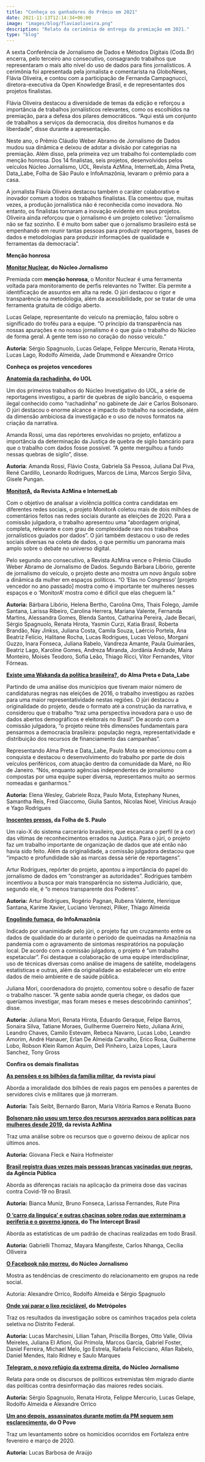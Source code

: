 ```yaml
---
title: "Conheça os ganhadores do Prêmio em 2021"
date: 2021-11-13T12:14:34+06:00
image: "images/blog/flaviaoliveira.png"
description: "Relato da cerimônia de entrega da premiação em 2021."
type: "blog"
---
```


A sexta Conferência de Jornalismo de Dados e Métodos Digitais (Coda.Br) encerra, pelo terceiro ano consecutivo, consagrando trabalhos que representaram o mais alto nível do uso de dados para fins jornalísticos. A cerimônia foi apresentada pela jornalista e comentarista na GloboNews, Flávia Oliveira, e contou com a participação de Fernanda Campagnucci, diretora-executiva da Open Knowledge Brasil, e de representantes dos projetos finalistas.

Flávia Oliveira destacou a diversidade de temas da edição e reforçou a importância de trabalhos jornalísticos relevantes, como os escolhidos na premiação, para a defesa dos pilares democráticos. “Aqui está um conjunto de trabalhos a serviços da democracia, dos direitos humanos e da liberdade”, disse durante a apresentação.

Neste ano, o Prêmio Cláudio Weber Abramo de Jornalismo de Dados mudou sua dinâmica e deixou de adotar a divisão por categorias na premiação. Além disso, pela primeira vez um trabalho foi contemplado com menção honrosa. Dos 14 finalistas, seis projetos, desenvolvidos pelos veículos Núcleo Jornalismo, UOL, Revista AzMina, InternetLab, Alma Preta, Data\_Labe, Folha de São Paulo e InfoAmazônia, levaram o prêmio para a casa.

A jornalista Flávia Oliveira destacou também o caráter colaborativo e inovador comum a todos os trabalhos finalistas. Ela comentou que, muitas vezes, a produção jornalística não é reconhecida como inovadora. No entanto, os finalistas tornaram a inovação evidente em seus projetos. Oliveira ainda reforçou que o jornalismo é um projeto coletivo: “Jornalismo não se faz sozinho. E é muito bom saber que o jornalismo brasileiro está se empenhando em reunir tantas pessoas para produzir reportagens, bases de dados e metodologias para produzir informações de qualidade e ferramentas da democracia”.

**Menção honrosa**

[**Monitor Nuclear**](https://www.nucleo.jor.br/institucional/2021-05-19-nova-ferramenta-twitter-politicos/)**, do Núcleo Jornalismo**

Premiada com **menção honrosa**, o Monitor Nuclear é uma ferramenta voltada para monitoramento de perfis relevantes no Twitter. Ela permite a identificação de assuntos em alta na rede. O júri destacou o rigor e transparência na metodologia, além da acessibilidade, por se tratar de uma ferramenta gratuita de código aberto.

Lucas Gelape, representante do veículo na premiação, falou sobre o significado do troféu para a equipe. “O princípio da transparência nas nossas apurações e no nosso jornalismo é o que guia o trabalho do Núcleo de forma geral. A gente tem isso no coração do nosso veículo.”

**Autoria**: Sérgio Spagnuolo, Lucas Gelape, Felippe Mercurio, Renata Hirota, Lucas Lago, Rodolfo Almeida, Jade Drummond e Alexandre Orrico

**Conheça os projetos vencedores**

[**Anatomia da rachadinha**](https://noticias.uol.com.br/reportagens-especiais/anatomia-da-rachadinha-bolsonaro)**, do UOL**

Um dos primeiros trabalhos do Núcleo Investigativo do UOL, a série de reportagens investigou, a partir de quebras de sigilo bancário, o esquema ilegal conhecido como “rachadinha” no gabinete de Jair e Carlos Bolsonaro. O júri destacou o enorme alcance e impacto do trabalho na sociedade, além da dimensão ambiciosa da investigação e o uso de novos formatos na criação da narrativa.

Amanda Rossi, uma das repórteres envolvidas no projeto, enfatizou a importância da determinação da Justiça de quebra de sigilo bancário para que o trabalho com dados fosse possível. “A gente mergulhou a fundo nessas quebras de sigilo”, disse.

**Autoria**: Amanda Rossi, Flávio Costa, Gabriela Sá Pessoa, Juliana Dal Piva, René Cardillo, Leonardo Rodrigues, Marcos de Lima, Marcos Sergio Silva, Gisele Pungan.

[**MonitorA**](https://azmina.com.br/projetos/monitora/)**, da Revista AzMina e InternetLab**

Com o objetivo de analisar a violência política contra candidatas em diferentes redes sociais, o projeto MonitorA coletou mais de dois milhões de comentários feitos nas redes sociais durante as eleições de 2020. Para a comissão julgadora, o trabalho apresentou uma “abordagem original, completa, relevante e com grau de complexidade raro nos trabalhos jornalísticos guiados por dados”. O júri também destacou o uso de redes sociais diversas na coleta de dados, o que permitiu um panorama mais amplo sobre o debate no universo digital.

Pelo segundo ano consecutivo, a Revista AzMina vence o Prêmio Cláudio Weber Abramo de Jornalismo de Dados. Segundo Bárbara Libório, gerente de jornalismo do veículo, o projeto deste ano mostra um novo ângulo sobre a dinâmica da mulher em espaços políticos. “O ‘Elas no Congresso’ \[projeto vencedor no ano passado\] mostra como é importante ter mulheres nesses espaços e o ‘MonitorA’ mostra como é difícil que elas cheguem lá.”

**Autoria:** Bárbara Libório, Helena Bertho, Carolina Oms, Thais Folego, Jamile Santana, Larissa Ribeiro, Carolina Herrera, Mariana Valente, Fernanda Martins, Alessandra Gomes, Blenda Santos, Catharina Pereira, Jade Becari, Sérgio Spagnuolo, Renata Hirota, Yasmin Curzi, Katia Brasil, Roberta Brandão, Nay Jinkss, Juliana Costa, Camila Souza, Laércio Portela, Ana Beatriz Felício, Halitane Rocha, Lucas Rodrigues, Lucas Veloso, Morgani Guzzo, Inara Fonseca, Juliana Rabelo, Vandreza Amante, Paula Guimarães, Beatriz Lago, Karoline Gomes, Andreza Miranda, Jordânia Andrade, Maira Monteiro, Moisés Teodoro, Sofia Leão, Thiago Ricci, Vitor Fernandes, Vitor Fórneas.

[**Existe uma Wakanda da política brasileira?**](https://datalabe.org/existe-uma-wakanda-da-politica-brasileira/)**, do Alma Preta e Data\_Labe**

Partindo de uma análise dos municípios que tiveram maior número de candidaturas negras nas eleições de 2016, o trabalho investigou as razões para uma maior representatividade nestas regiões. O júri destacou a originalidade do projeto, desde o formato até a construção da narrativa, e considerou que o trabalho “traz uma perspectiva inovadora para o uso de dados abertos demográficos e eleitorais no Brasil”. De acordo com a comissão julgadora, “o projeto reúne três dimensões fundamentais para pensarmos a democracia brasileira: população negra, representatividade e distribuição dos recursos de financiamento das campanhas”.

Representando Alma Preta e Data\_Labe, Paulo Mota se emocionou com a conquista e destacou o desenvolvimento do trabalho por parte de dois veículos periféricos, com atuação dentro da comunidade da Maré, no Rio de Janeiro. “Nós, enquanto agências independentes de jornalismo compostas por uma equipe super diversa, representamos muito ao sermos nomeadas e ganharmos.”

**Autoria:** Elena Wesley, Gabriele Roza, Paulo Mota, Estephany Nunes, Samantha Reis, Fred Giaccomo, Giulia Santos, Nicolas Noel, Vinicius Araujo e Yago Rodrigues

[**Inocentes presos**](https://temas.folha.uol.com.br/inocentes/)**, da Folha de S. Paulo**

Um raio-X do sistema carcerário brasileiro, que escancara o perfil (e a cor) das vítimas de reconhecimentos errados na Justiça. Para o júri, o projeto faz um trabalho importante de organização de dados que até então não havia sido feito. Além da originalidade, a comissão julgadora destacou que “impacto e profundidade são as marcas dessa série de reportagens”.

Artur Rodrigues, repórter do projeto, apontou a importância do papel do jornalismo de dados em “constranger as autoridades”. Rodrigues também incentivou a busca por mais transparência no sistema Judiciário, que, segundo ele, é “o menos transparente dos Poderes”.

**Autoria:** Artur Rodrigues, Rogério Pagnan, Rubens Valente, Henrique Santana, Karime Xavier, Luciano Veronezi, Pilker, Thiago Almeida

[**Engolindo fumaça**](https://infoamazonia.org/project/engolindo-fumaca/)**, do InfoAmazônia**

Indicado por unanimidade pelo júri, o projeto faz um cruzamento entre os dados de qualidade do ar durante o período de queimadas na Amazônia na pandemia com o agravamento de sintomas respiratórios na população local. De acordo com a comissão julgadora, o projeto é “um trabalho espetacular”. Foi destaque a colaboração de uma equipe interdisciplinar, uso de técnicas diversas como análise de imagens de satélite, modelagens estatísticas e outras, além da originalidade ao estabelecer um elo entre dados de meio ambiente e de saúde pública.

Juliana Mori, coordenadora do projeto, comentou sobre o desafio de fazer o trabalho nascer. “A gente sabia aonde queria chegar, os dados que queríamos investigar, mas foram meses e meses descobrindo caminhos”, disse.

**Autoria:** Juliana Mori, Renata Hirota, Eduardo Geraque, Felipe Barros, Sonaira Silva, Tatiane Moraes, Guilherme Guerreiro Neto, Juliana Arini, Leandro Chaves, Camilo Estevam, Rebeca Navarro, Lucas Lobo, Leandro Amorim, André Hanauer, Erlan De Almeida Carvalho, Erico Rosa, Guilherme Lobo, Robson Klein Ramon Aquim, Dell Pinheiro, Laiza Lopes, Laura Sanchez, Tony Gross

**Confira os demais finalistas**

[**As pensões e os bilhões da família militar**](https://piaui.folha.uol.com.br/as-pensoes-e-os-bilhoes-da-familia-militar/)**, da revista piauí**

Aborda a imoralidade dos bilhões de reais pagos em pensões a parentes de servidores civis e militares que já morreram.

**Autoria:** Taís Seibt, Bernardo Baron, Maria Vitória Ramos e Renata Buono

[**Bolsonaro não usou um terço dos recursos aprovados para políticas para mulheres desde 2019**](https://azmina.com.br/reportagens/bolsonaro-nao-usou-um-terco-dos-recursos-aprovados-para-politicas-para-mulheres-desde-2019/)**, da revista AzMina**

Traz uma análise sobre os recursos que o governo deixou de aplicar nos últimos anos.

**Autoria:** Giovana Fleck e Naira Hofmeister

[**Brasil registra duas vezes mais pessoas brancas vacinadas que negras**](https://apublica.org/2021/03/brasil-registra-duas-vezes-mais-pessoas-brancas-vacinadas-que-negras/)**, da Agência Pública**

Aborda as diferenças raciais na aplicação da primeira dose das vacinas contra Covid-19 no Brasil.

**Autoria:** Bianca Muniz, Bruno Fonseca, Larissa Fernandes, Rute Pina

[**O ‘carro da linguiça’ e outras chacinas sobre rodas que exterminam a periferia e o governo ignora**](https://theintercept.com/2020/10/26/chacina-sobre-rodas/)**, do The Intercept Brasil**

Aborda as estatísticas de um padrão de chacinas realizadas em todo Brasil.

**Autoria:** Gabrielli Thomaz, Mayara Mangifeste, Carlos Nhanga, Cecília Olliveira

[**O Facebook não morreu**](https://www.nucleo.jor.br/especiais/2020-10-15-facebook-nao-morreu/)**, do Núcleo Jornalismo**

Mostra as tendências de crescimento do relacionamento em grupos na rede social.

Autoria: Alexandre Orrico, Rodolfo Almeida e Sérgio Spagnuolo

[**Onde vai parar o lixo reciclável**](https://www.metropoles.com/materias-especiais/onde-vai-parar-o-lixo-que-voce-separa-rastreamos-os-caminhoes-de-reciclaveis-por-um-mes-na-capital-federal)**, do Metrópoles**

Traz os resultados da investigação sobre os caminhos traçados pela coleta seletiva no Distrito Federal.

**Autoria:** Lucas Marchesini, Lilian Tahan, Priscilla Borges, Otto Valle, Olívia Meireles, Juliana El Afioni, Gui Prímola, Marcos Garcia, Gabriel Foster, Daniel Ferreira, Michael Melo, Igo Estrela, Rafaela Felicciano, Allan Rabelo, Daniel Mendes, Italo Ridney e Saulo Marques

[**Telegram, o novo refúgio da extrema direita**](https://www.nucleo.jor.br/especiais/2021-02-18-telegram-extrema-direita/)**, do Núcleo Jornalismo**

Relata para onde os discursos de políticos extremistas têm migrado diante das políticas contra desinformação das maiores redes sociais.

**Autoria:** Sérgio Spagnuolo, Renata Hirota, Felippe Mercurio, Lucas Gelape, Rodolfo Almeida e Alexandre Orrico

[**Um ano depois, assassinatos durante motim da PM seguem sem esclarecimento**](https://mais.opovo.com.br/reportagens-especiais/um-ano-motim-pm/2021/02/15/assassinatos-ocorridos-durante-motim-da-pm--em-2020--seguem-sem-esclarecimento.html)**, do O Povo**

Traz um levantamento sobre os homicídios ocorridos em Fortaleza entre fevereiro e março de 2020.

**Autoria:** Lucas Barbosa de Araújo